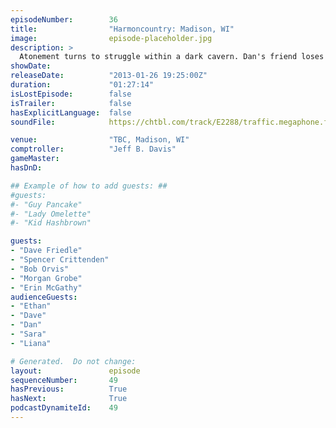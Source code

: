 ```yaml
---
episodeNumber:        36
title:                "Harmoncountry: Madison, WI"
image:                episode-placeholder.jpg
description: >
  Atonement turns to struggle within a dark cavern. Dan's friend loses an appendage. His Improv mentor is there, but Jeff is leaving?! The audience shouts weird things! Latinos are everywhere!
showDate:             
releaseDate:          "2013-01-26 19:25:00Z"
duration:             "01:27:14"
isLostEpisode:        false
isTrailer:            false
hasExplicitLanguage:  false
soundFile:            https://chtbl.com/track/E2288/traffic.megaphone.fm/STA3478816529.mp3?updated=1554336943

venue:                "TBC, Madison, WI"
comptroller:          "Jeff B. Davis"
gameMaster:           
hasDnD:               

## Example of how to add guests: ##
#guests:
#- "Guy Pancake"
#- "Lady Omelette"
#- "Kid Hashbrown"

guests:
- "Dave Friedle"
- "Spencer Crittenden"
- "Bob Orvis"
- "Morgan Grobe"
- "Erin McGathy"
audienceGuests:
- "Ethan"
- "Dave"
- "Dan"
- "Sara"
- "Liana"

# Generated.  Do not change:
layout:               episode
sequenceNumber:       49
hasPrevious:          True
hasNext:              True
podcastDynamiteId:    49
---
```


<!-- The episode description will be rendered here -->
<!-- Add your content below here -->

